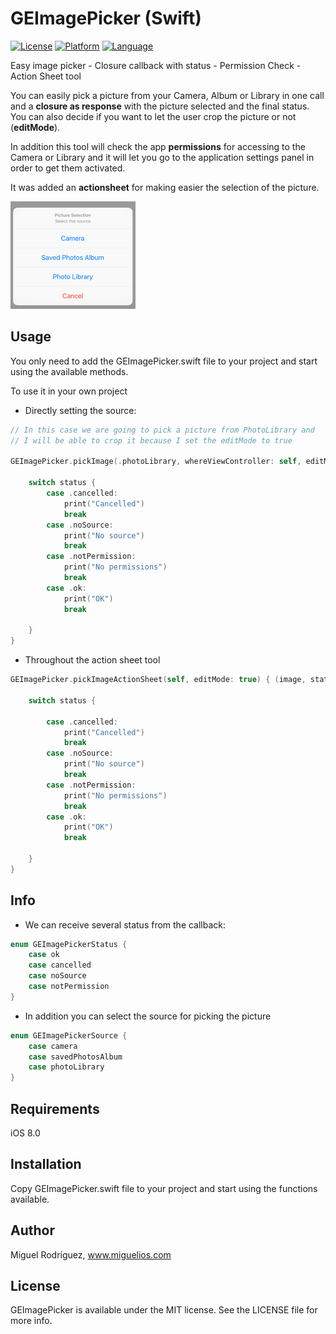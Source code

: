 # GEImagePicker (Swift)
[![License](https://img.shields.io/badge/license-MIT-blue.svg)](https://github.com/geitoodevs/GEImagePicker)
[![Platform](https://img.shields.io/badge/platform-iOS-green.svg)](https://github.com/geitoodevs/GEImagePicker)
[![Language](https://img.shields.io/badge/language-swift-orange.svg)](https://github.com/geitoodevs/GEImagePicker)

Easy image picker - Closure callback with status - Permission Check - Action Sheet tool

You can easily pick a picture from your Camera, Album or Library in one call and a **closure as response** with the picture selected and the final status. You can also decide if you want to let the user crop the picture or not (**editMode**).

In addition this tool will check the app **permissions** for accessing to the Camera or Library and it will let you go to the application settings panel in order to get them activated.

It was added an **actionsheet** for making easier the selection of the picture.

![ActionSheet](Resources/action_sheet.png)

## Usage
You only need to add the GEImagePicker.swift file to your project and start using the available methods.

To use it in your own project

* Directly setting the source:

```swift
// In this case we are going to pick a picture from PhotoLibrary and
// I will be able to crop it because I set the editMode to true

GEImagePicker.pickImage(.photoLibrary, whereViewController: self, editMode: true) { (image, status) -> () in

    switch status {
        case .cancelled:
            print("Cancelled")
            break
        case .noSource:
            print("No source")
            break
        case .notPermission:
            print("No permissions")
            break
        case .ok:
            print("OK")
            break

    }
}
```

* Throughout the action sheet tool

```swift
GEImagePicker.pickImageActionSheet(self, editMode: true) { (image, status) -> () in

    switch status {

        case .cancelled:
            print("Cancelled")
            break
        case .noSource:
            print("No source")
            break
        case .notPermission:
            print("No permissions")
            break
        case .ok:
            print("OK")
            break

    }
}

```

## Info
* We can receive several status from the callback:

```swift
enum GEImagePickerStatus {
    case ok
    case cancelled
    case noSource
    case notPermission
}
```

* In addition you can select the source for picking the picture

```swift
enum GEImagePickerSource {
    case camera
    case savedPhotosAlbum
    case photoLibrary
}
```


## Requirements

iOS 8.0

## Installation
Copy GEImagePicker.swift file to your project and start using the functions available.

## Author

Miguel Rodríguez, www.miguelios.com

## License

GEImagePicker is available under the MIT license. See the LICENSE file for more info.
